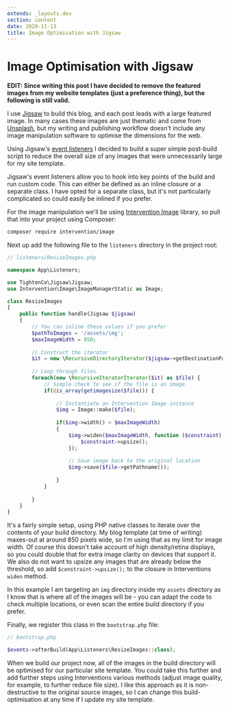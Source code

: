 ```yaml
---
extends: _layouts.dev
section: content
date: 2020-11-13
title: Image Optimisation with Jigsaw
---
```

# Image Optimisation with Jigsaw

**EDIT: Since writing this post I have decided to remove the featured images from my website templates (just a preference thing), but the following is still valid.**

I use [Jigsaw](https://jigsaw.tighten.co) to build this blog, and each post leads with a large featured image.  In many cases these images are just thematic and come from [Unsplash](https://unsplash.com), but my writing and publishing workflow doesn't include any image manipulation software to optimise the dimensions for the web.

Using Jigsaw's [event listeners](https://jigsaw.tighten.co/docs/event-listeners/) I decided to build a super simple post-build script to reduce the overall size of any images that were unnecessarily large for my site template.

Jigsaw's event listeners allow you to hook into key points of the build and run custom code.  This can either be defined as an inline closure or a separate class.  I have opted for a separate class, but it's not particularly complicated so could easily be inlined if you prefer.

For the image manipulation we'll be using [Intervention Image](http://image.intervention.io/) library, so pull that into your project using Composer:

```bash
composer require intervention/image
```

Next up add the following file to the `listeners` directory in the project root:

```php
// listeners/ResizeImages.php

namespace App\Listeners;

use TightenCo\Jigsaw\Jigsaw;
use Intervention\Image\ImageManagerStatic as Image;

class ResizeImages
{
	public function handle(Jigsaw $jigsaw)
	{
		// You can inline these values if you prefer
		$pathToImages = '/assets/img';
		$maxImageWidth = 850;
	
		// Construct the iterator
		$it = new \RecursiveDirectoryIterator($jigsaw->getDestinationPath() . $pathToImages);
		
		// Loop through files
		foreach(new \RecursiveIteratorIterator($it) as $file) {
			// Simple check to see if the file is an image
			if(@is_array(getimagesize($file))) {
				
				// Instantiate an Intervention Image instance
				$img = Image::make($file);
				
				if($img->width() > $maxImageWidth)
				{
					$img->widen($maxImageWidth, function ($constraint) {
						$constraint->upsize();
					});
				
					// Save image back to the original location
					$img->save($file->getPathname());
						
				}
			}
			
		}
	}
}
```

It's a fairly simple setup, using PHP native classes to iterate over the contents of your build directory.  My blog template (at time of writing) maxes-out at around 850 pixels wide, so I'm using that as my limit for image width.  Of course this doesn't take account of high density/retina displays, so you could double that for extra image clarity on devices that support it.  We also do not want to upsize any images that are already below the threshold, so add `$constraint->upsize();` to the closure in Interventions `widen` method.

In this example I am targeting an `img` directory inside my `assets` directory as I know that is where all of the images will be - you can adapt the code to check multiple locations, or even scan the entire build directory if you prefer.

Finally, we register this class in the `bootstrap.php` file:

```php
// bootstrap.php

$events->afterBuild(App\Listeners\ResizeImages::class);
```

When we build our project now, all of the images in the build directory will be optimised for our particular site template.  You could take this further and add further steps using Interventions various methods (adjust image quality, for example, to further reduce file size).  I like this approach as it is non-destructive to the original source images, so I can change this build-optimisation at any time if I update my site template.
